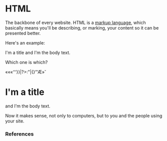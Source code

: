 # HTML

The backbone of every website. HTML is a [markup language](http://en.wikipedia.org/wiki/Markup_language), which basically means you'll be describing, or marking, your content so it can be presented better.

Here's an example:

I'm a title
and I'm the body text.

Which one is which?

«««‘‘‘}}|?>:"|{}”’Æ»<!--  -->˘<h1>I'm a title</h1>
<p>and I'm the body text.</p>

Now it makes sense, not only to computers, but to you and the people using your site.

### References


